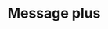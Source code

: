 ---
title: Message plus
tags: ["message", "plus", "add", "include", "insert", "expand", "create"]
icon: message-plus
svg: '<svg xmlns="http://www.w3.org/2000/svg" width="24" height="24" fill="none" viewBox="0 0 24 24" stroke-width="1.5" stroke-linecap="round" stroke-linejoin="round" stroke="currentColor"><path d="M9.5 11h5M12 8.5v5m-8.536 4.328C2 16.657 2 14.771 2 11c0-3.771 0-5.657 1.464-6.828C4.93 3 7.286 3 12 3c4.714 0 7.071 0 8.535 1.172C22 5.343 22 7.229 22 11c0 3.771 0 5.657-1.465 6.828C19.072 19 16.714 19 12 19c-2.51 0-3.8.738-6 2v-2.212c-1.094-.163-1.899-.45-2.536-.96Z"/></svg>'
---